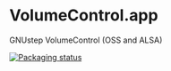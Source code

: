 # VolumeControl.app
GNUstep VolumeControl (OSS and ALSA)

[![Packaging status](https://repology.org/badge/tiny-repos/gnustep-volumecontrol.svg)](https://repology.org/metapackage/gnustep-volumecontrol)
